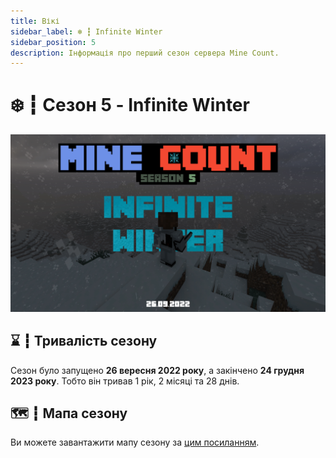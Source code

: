 ```yaml
---
title: Вікі
sidebar_label: ❄️ ┇ Infinite Winter
sidebar_position: 5
description: Інформація про перший сезон сервера Mine Count.
---
```

# ❄️ ┇ Сезон 5 - Infinite Winter

![1708958661929](image/infinite-winter/1708958661929.png)

## ⌛ ┇ Тривалість сезону

Сезон було запущено **26 вересня 2022 року**, а закінчено **24 грудня 2023 року**. Тобто він тривав 1 рік, 2 місяці та 28 днів.

## 🗺️ ┇ Мапа сезону

Ви можете завантажити мапу сезону за [цим посиланням](https://sharemods.com/1fshjobqctn7/Season_5.zip.html).
